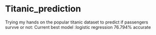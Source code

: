# Titanic_prediction
Trying my hands on the popular titanic dataset to predict if passengers survve or not:
Current best model :logistic regression 76.794% accurate
